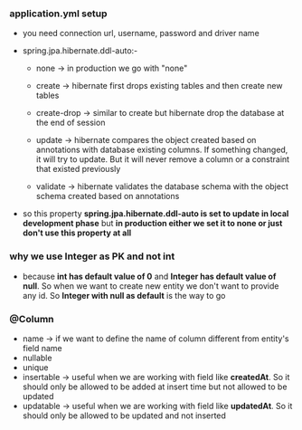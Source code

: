### application.yml setup

- you need connection url, username, password and driver name
- spring.jpa.hibernate.ddl-auto:-
  
  - none -> in production we go with "none"
  
  - create -> hibernate first drops existing tables and then create new tables
  
  - create-drop -> similar to create but hibernate drop the database at the end of session
  
  - update -> hibernate compares the object created based on annotations with database existing columns. If something changed, it will try to update. But it will never remove a column or a constraint that existed previously

  - validate -> hibernate validates the database schema with the object schema created based on annotations

- so this property **spring.jpa.hibernate.ddl-auto is set to update in local development phase** but **in production either we set it to none or just don't use this property at all**

### why we use **Integer** as PK and not **int**

- because **int has default value of 0** and **Integer has default value of null**. So when we want to create new entity we don't want to provide any id. So **Integer with null as default** is the way to go

### @Column
- name -> if we want to define the name of column different from entity's field name
- nullable
- unique
- insertable -> useful when we are working with field like **createdAt**. So it should only be allowed to be added at insert time but not allowed to be updated
- updatable -> useful when we are working with field like **updatedAt**. So it should only be allowed to be updated and not inserted